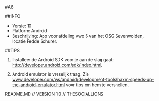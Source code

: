 #A6

##INFO

* Versie: 10
* Platform: Android
* Beschrijving: App voor afdeling vwo 6 van het OSG Sevenwolden, locatie Fedde Schurer.


##TIPS

1) Installeer de Android SDK voor je aan de slag gaat: http://developer.android.com/sdk/index.html.

2) Android emulator is vreselijk traag. 
Zie www.developer.com/ws/android/development-tools/haxm-speeds-up-the-android-emulator.html
voor tips om hem te versnellen. 



README.MD // VERSION 1.0 // THESOCIALLIONS   
